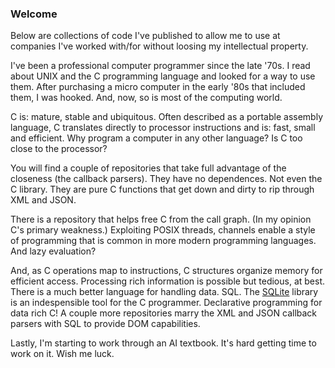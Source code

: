 ### Welcome

Below are collections of code I've published to allow me to use at companies I've worked with/for without loosing my intellectual property.

I've been a professional computer programmer since the late '70s.
I read about UNIX and the C programming language and looked for a way to use them.
After purchasing a micro computer in the early '80s that included them, I was hooked.
And, now, so is most of the computing world.

C is: mature, stable and ubiquitous.
Often described as a portable assembly language,
C translates directly to processor instructions and is: fast, small and efficient.
Why program a computer in any other language?
Is C too close to the processor?

You will find a couple of repositories that take full advantage of the closeness (the callback parsers).
They have no dependences.
Not even the C library.
They are pure C functions that get down and dirty to rip through XML and JSON.

There is a repository that helps free C from the call graph.
(In my opinion C's primary weakness.)
Exploiting POSIX threads, channels enable a style of programming that is common in more modern programming languages.
And lazy evaluation?

And, as C operations map to instructions, C structures organize memory for efficient access.
Processing rich information is possible but tedious, at best.
There is a much better language for handling data.
SQL.
The [SQLite](https://sqlite.org) library is an indespensible tool for the C programmer.
Declarative programming for data rich C!
A couple more repositories marry the XML and JSON callback parsers with SQL to provide DOM capabilities.

Lastly, I'm starting to work through an AI textbook.
It's hard getting time to work on it.
Wish me luck.
